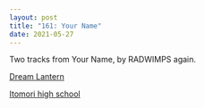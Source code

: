 ```yaml
---
layout: post
title: "161: Your Name"
date: 2021-05-27
---
```


Two tracks from Your Name, by RADWIMPS again.

[Dream Lantern](https://youtu.be/MtLHwqbE1eI)

[Itomori high school](https://youtu.be/yxvSVPeBPfM)